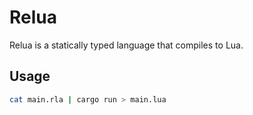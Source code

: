 # Relua

Relua is a statically typed language that compiles to Lua.

## Usage

```bash
cat main.rla | cargo run > main.lua
```
